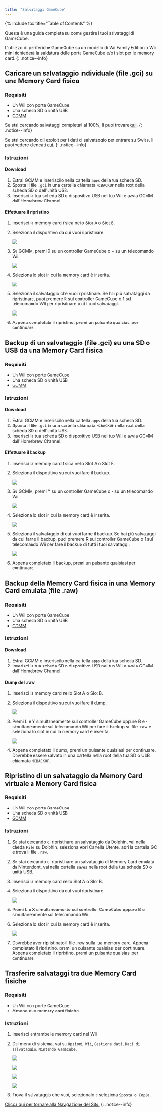 ```yaml
---
title: "Salvataggi GameCube"
---
```


{% include toc title="Table of Contents" %}

Questa è una guida completa su come gestire i tuoi salvataggi di GameCube.

L'utilizzo di periferiche GameGube su un modello di Wii Family Edition o Wii mini richiederà la saldatura delle porte GameCube e/o i slot per le memory card.
{: .notice--info}

## Caricare un salvataggio individuale (file .gci) su una Memory Card fisica

### Requisiti

* Un Wii con porte GameCube
* Una scheda SD o unità USB
* [GCMM](https://oscwii.org/library/app/gcmm)

Se stai cercando salvataggi completati al 100%, li puoi trovare [qui](https://gamefaqs.gamespot.com/).
{: .notice--info}

Se stai cercando gli exploit per i dati di salvataggio per entrare su [Swiss](https://github.com/emukidid/swiss-gc/releases), li puoi vedere elencati [qui](https://www.gc-forever.com/wiki/index.php?title=Booting_homebrew#Game_Save_Exploits).
{: .notice--info}

### Istruzioni

#### Download

1. Estrai GCMM e inseriscilo nella cartella `apps` della tua scheda SD.
1. Sposta il file `.gci` in una cartella chiamata `MCBACKUP` nella root della scheda SD o dell'unità USB.
1. Inserisci la tua scheda SD o dispositivo USB nel tuo Wii e avvia GCMM dall'Homebrew Channel.

#### Effettuare il ripristino

1. Inserisci la memory card fisica nello Slot A o Slot B.
1. Seleziona il dispositivo da cui vuoi ripristinare.

    ![](/images/homebrew/gcsaves/gcmm-select-device.jpg)

1. Su GCMM, premi X su un controller GameCube o + su un telecomando Wii.

    ![](/images/homebrew/gcsaves/gcmm-menu.jpg)

1. Seleziona lo slot in cui la memory card è inserita.

    ![](/images/homebrew/gcsaves/gcmm-mem-select.jpg)

1. Seleziona il salvataggio che vuoi ripristinare. Se hai più salvataggi da ripristinare, puoi premere R sul controller GameCube o 1 sul telecomando Wii per ripristinare tutti i tuoi salvataggi.

    ![](/images/homebrew/gcsaves/gcmm-select-save.jpg)

1. Appena completato il ripristino, premi un pulsante qualsiasi per continuare.

## Backup di un salvataggio (file .gci) su una SD o USB da una Memory Card fisica

### Requisiti

* Un Wii con porte GameCube
* Una scheda SD o unità USB
* [GCMM](https://oscwii.org/library/app/gcmm)

### Istruzioni

#### Download

1. Estrai GCMM e inseriscilo nella cartella `apps` della tua scheda SD.
1. Sposta il file `.gci` in una cartella chiamata `MCBACKUP` nella root della scheda SD o dell'unità USB.
1. Inserisci la tua scheda SD o dispositivo USB nel tuo Wii e avvia GCMM dall'Homebrew Channel.

#### Effettuare il backup

1. Inserisci la memory card fisica nello Slot A o Slot B.
1. Seleziona il dispositivo su cui vuoi fare il backup.

    ![](/images/homebrew/gcsaves/gcmm-select-device.jpg)

1. Su GCMM, premi Y su un controller GameCube o - su un telecomando Wii.

    ![](/images/homebrew/gcsaves/gcmm-menu.jpg)

1. Seleziona lo slot in cui la memory card è inserita.

    ![](/images/homebrew/gcsaves/gcmm-mem-select.jpg)

1. Seleziona il salvataggio di cui vuoi farne il backup. Se hai più salvataggi da cui farne il backup, puoi premere R sul controller GameCube o 1 sul telecomando Wii per fare il backup di tutti i tuoi salvataggi.

    ![](/images/homebrew/gcsaves/gcmm-select-save.jpg)

1. Appena completato il backup, premi un pulsante qualsiasi per continuare.

## Backup della Memory Card fisica in una Memory Card emulata (file .raw)

### Requisiti

* Un Wii con porte GameCube
* Una scheda SD o unità USB
* [GCMM](https://oscwii.org/library/app/gcmm)

### Istruzioni

#### Download

1. Estrai GCMM e inseriscilo nella cartella `apps` della tua scheda SD.
1. Inserisci la tua scheda SD o dispositivo USB nel tuo Wii e avvia GCMM dall'Homebrew Channel.

#### Dump del .raw

1. Inserisci la memory card nello Slot A o Slot B.
1. Seleziona il dispositivo su cui vuoi fare il dump.

    ![](/images/homebrew/gcsaves/gcmm-select-device.jpg)

1. Premi L e Y simultaneamente sul controller GameCube oppure B e - simultaneamente sul telecomando Wii per fare il backup su file .raw e seleziona lo slot in cui la memory card è inserita.

    ![](/images/homebrew/gcsaves/gcmm-mem-select.jpg)

1. Appena completato il dump, premi un pulsante qualsiasi per continuare. Dovrebbe essere salvato in una cartella nella root della tua SD o USB chiamata `MCBACKUP`.

## Ripristino di un salvataggio da Memory Card virtuale a Memory Card fisica

### Requisiti

* Un Wii con porte GameCube
* Una scheda SD o unità USB
* [GCMM](https://oscwii.org/library/app/gcmm)

### Istruzioni

1. Se stai cercando di ripristinare un salvataggio da Dolphin, vai nella cheda `File` su Dolphin, seleziona Apri Cartella Utente, apri la cartella GC e trova il file `.raw`.
1. Se stai cercando di ripristinare un salvataggio di Memory Card emulata da Nintendont, vai nella cartella `saves` nella root della tua scheda SD o unità USB.
1. Inserisci la memory card nello Slot A o Slot B.
1. Seleziona il dispositivo da cui vuoi ripristinare.

    ![](/images/homebrew/gcsaves/gcmm-select-device.jpg)

1. Premi L e X simultaneamente sul controller GameCube oppure B e + simultaneamente sul telecomando Wii.
1. Seleziona lo slot in cui la memory card è inserita.

    ![](/images/homebrew/gcsaves/gcmm-mem-select.jpg)

1. Dovrebbe aver ripristinato il file .raw sulla tua memory card. Appena completato il ripristino, premi un pulsante qualsiasi per continuare. Appena completato il ripristino, premi un pulsante qualsiasi per continuare.

## Trasferire salvataggi tra due Memory Card fisiche

### Requisiti

* Un Wii con porte GameCube
* Almeno due memory card fisiche

### Istruzioni

1. Inserisci entrambe le memory card nel Wii.
1. Dal menu di sistema, vai su `Opzioni Wii`, `Gestione dati`, `Dati di salvataggio`, `Nintendo GameCube`.

    ![](/images/homebrew/gcsaves/sysmenu.jpg) <br>

    ![](/images/homebrew/gcsaves/settings.jpg) <br>

    ![](/images/homebrew/gcsaves/data-management.jpg) <br>

    ![](/images/homebrew/gcsaves/save-data.jpg)

1. Trova il salvataggio che vuoi, selezionalo e seleziona `Sposta o Copia`.

[Clicca qui per tornare alla Navigazione del Sito.](site-navigation)
{: .notice--info}
